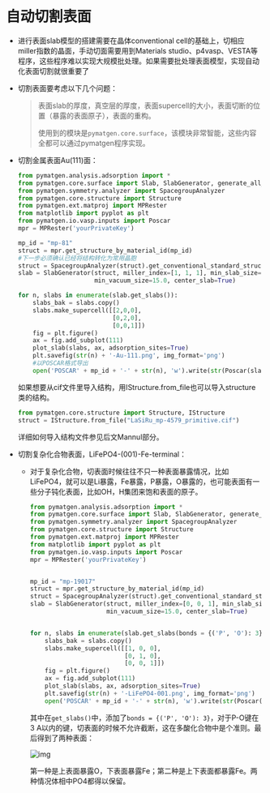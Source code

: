 # 自动切割表面

- 进行表面slab模型的搭建需要在晶体conventional cell的基础上，切相应miller指数的晶面，手动切面需要用到Materials studio、p4vasp、VESTA等程序，这些程序难以实现大规模批处理。如果需要批处理表面模型，实现自动化表面切割就很重要了

- 切割表面要考虑以下几个问题：

  >  表面slab的厚度，真空层的厚度，表面supercell的大小，表面切断的位置（暴露的表面原子），表面的重构。
  >
  >  使用到的模块是`pymatgen.core.surface`，该模块非常智能，这些内容全都可以通过pymatgen程序实现。

- 切割金属表面Au(111)面：

  ```python
  from pymatgen.analysis.adsorption import *
  from pymatgen.core.surface import Slab, SlabGenerator, generate_all_slabs, Structure, Lattice, ReconstructionGenerator
  from pymatgen.symmetry.analyzer import SpacegroupAnalyzer
  from pymatgen.core.structure import Structure
  from pymatgen.ext.matproj import MPRester
  from matplotlib import pyplot as plt
  from pymatgen.io.vasp.inputs import Poscar
  mpr = MPRester('yourPrivateKey')
  
  mp_id = "mp-81"
  struct = mpr.get_structure_by_material_id(mp_id)
  #下一步必须确认已经将结构转化为常用晶胞
  struct = SpacegroupAnalyzer(struct).get_conventional_standard_structure()
  slab = SlabGenerator(struct, miller_index=[1, 1, 1], min_slab_size=8.0,\
                       min_vacuum_size=15.0, center_slab=True)
  
  for n, slabs in enumerate(slab.get_slabs()):
      slabs_bak = slabs.copy()
      slabs.make_supercell([[2,0,0],
                            [0,2,0],
                            [0,0,1]])
      fig = plt.figure()
      ax = fig.add_subplot(111)
      plot_slab(slabs, ax, adsorption_sites=True)
      plt.savefig(str(n) + '-Au-111.png', img_format='png')
      #以POSCAR格式导出
      open('POSCAR' + mp_id + '-' + str(n), 'w').write(str(Poscar(slabs)))
  ```

  如果想要从cif文件里导入结构，用IStructure.from_file也可以导入structure类的结构。

  ```python
  from pymatgen.core.structure import Structure, IStructure
  struct = IStructure.from_file("LaSiRu_mp-4579_primitive.cif")
  ```

  详细如何导入结构文件参见后文Mannul部分。

- 切割复杂化合物表面，LiFePO4-(001)-Fe-terminal：

  - 对于复杂化合物，切表面时候往往不只一种表面暴露情况，比如LiFePO4，就可以是Li暴露，Fe暴露，P暴露，O暴露的，也可能表面有一些分子钝化表面，比如OH，H集团来饱和表面的原子。

    ```python
    from pymatgen.analysis.adsorption import *
    from pymatgen.core.surface import Slab, SlabGenerator, generate_all_slabs, Structure, Lattice, ReconstructionGenerator
    from pymatgen.symmetry.analyzer import SpacegroupAnalyzer
    from pymatgen.core.structure import Structure
    from pymatgen.ext.matproj import MPRester
    from matplotlib import pyplot as plt
    from pymatgen.io.vasp.inputs import Poscar
    mpr = MPRester('yourPrivateKey')
    
    
    mp_id = "mp-19017"
    struct = mpr.get_structure_by_material_id(mp_id)
    struct = SpacegroupAnalyzer(struct).get_conventional_standard_structure()
    slab = SlabGenerator(struct, miller_index=[0, 0, 1], min_slab_size=8.0,\
                         min_vacuum_size=15.0, center_slab=True)
    
    
    for n, slabs in enumerate(slab.get_slabs(bonds = {('P', 'O'): 3})):
        slabs_bak = slabs.copy()
        slabs.make_supercell([[1, 0, 0],
                              [0, 1, 0],
                              [0, 0, 1]])
        fig = plt.figure()
        ax = fig.add_subplot(111)
        plot_slab(slabs, ax, adsorption_sites=True)
        plt.savefig(str(n) + '-LiFePO4-001.png', img_format='png')
        open('POSCAR' + mp_id + '-' + str(n), 'w').write(str(Poscar(slabs)))
    ```

    其中在`get_slabs()`中，添加了`bonds = {('P', 'O'): 3}`，对于P-O键在3 A以内的键，切表面的时候不允许截断，这在多酸化合物中是个准则。最后得到了两种表面：

    ![img](F:\notebook\vasp-tut-fig\pymatgen-cutsurface4.png)

    第一种是上表面暴露O，下表面暴露Fe；第二种是上下表面都暴露Fe。两种情况体相中PO4都得以保留。
